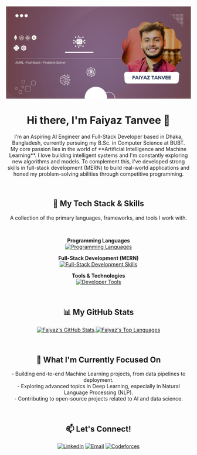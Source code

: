 <p align="center">
  <img src="Banner.jpg" alt="Faiyaz Tanvee Banner" width="900"/>
</p>

<h1 align="center">Hi there, I'm Faiyaz Tanvee 👋</h1>

<p align="center">
  I'm an Aspiring AI Engineer and Full-Stack Developer based in Dhaka, Bangladesh, currently pursuing my B.Sc. in Computer Science at BUBT.
  <br />
  My core passion lies in the world of **Artificial Intelligence and Machine Learning**. I love building intelligent systems and I'm constantly exploring new algorithms and models. To complement this, I've developed strong skills in full-stack development (MERN) to build real-world applications and honed my problem-solving abilities through competitive programming.
</p>

<br />

<h2 align="center">🚀 My Tech Stack & Skills</h2>

<p align="center">A collection of the primary languages, frameworks, and tools I work with.</p>

<br>

<p align="center">
  <strong>Programming Languages</strong><br>
  <a href="https://skillicons.dev/icons?i=python,c,cpp" target="_blank" rel="noreferrer"><img src="https://skillicons.dev/icons?i=python,c,cpp" alt="Programming Languages"/></a>
</p>

<p align="center">
  <strong>Full-Stack Development (MERN)</strong><br>
  <a href="https://skillicons.dev/icons?i=mongodb,express,react,nodejs,javascript,html,css" target="_blank" rel="noreferrer"><img src="https://skillicons.dev/icons?i=mongodb,express,react,nodejs,javascript,html,css" alt="Full-Stack Development Skills"/></a>
</p>

<p align="center">
  <strong>Tools & Technologies</strong><br>
  <a href="https://skillicons.dev/icons?i=jupyter,git,vscode" target="_blank" rel="noreferrer"><img src="https://skillicons.dev/icons?i=jupyter,git,vscode" alt="Developer Tools"/></a>
</p>

<br />

<h2 align="center">📊 My GitHub Stats</h2>
<p align="center">
  <a href="https://github.com/anuraghazra/github-readme-stats">
    <img align="center" src="https://github-readme-stats.vercel.app/api?username=better-call-vee&show_icons=true&theme=tokyonight&rank_icon=github" alt="Faiyaz's GitHub Stats"/>
  </a>
  <a href="https://github.com/anuraghazra/github-readme-stats">
    <img align="center" src="https://github-readme-stats.vercel.app/api/top-langs/?username=better-call-vee&layout=compact&theme=tokyonight" alt="Faiyaz's Top Languages"/>
  </a>
</p>

<br />

<h2 align="center">🌱 What I'm Currently Focused On</h2>
<p align="center">
  - Building end-to-end Machine Learning projects, from data pipelines to deployment.
  <br />
  - Exploring advanced topics in Deep Learning, especially in Natural Language Processing (NLP).
  <br/>
  - Contributing to open-source projects related to AI and data science.
</p>

<br />

<h2 align="center">📫 Let's Connect!</h2>
<p align="center">
  <a href="https://www.linkedin.com/in/tanvee009/" target="_blank"><img alt="LinkedIn" src="https://img.shields.io/badge/LinkedIn-0077B5?style=for-the-badge&logo=linkedin&logoColor=white"></a>
  <a href="mailto:faiyaztanvee9@gmail.com" target="_blank"><img alt="Email" src="https://img.shields.io/badge/Email-D14836?style=for-the-badge&logo=gmail&logoColor=white"></a>
  <a href="https://codeforces.com/profile/tanvee" target="_blank"><img alt="Codeforces" src="https://img.shields.io/badge/Codeforces-1F8ACB?style=for-the-badge&logo=codeforces&logoColor=white"></a>
</p>
